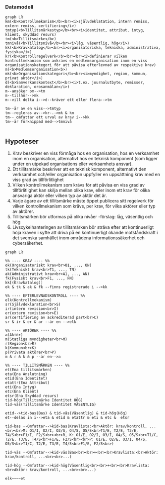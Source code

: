 ### Datamodell
```mermaid
graph LR
km(<b>Kontrollmekanism</b><br><i>självdeklatation, intern remiss, extern remiss, certifiering</i>)
tmtyp(<b>Tillitsmärkestyp</b><br><i>identitet, attribut, intyg, klient, skyddad resurs)
tm(<b>Tillitsmärke</b>)
tmnivå(<b>Tillitsnivå</b><br><i>låg, väsentlig, hög</i>)
kk(<b>Kravkatalog</b><br><i>organisatoriska, tekniska, administrativa, fysiska</i>)
kr(<b>Kontrollregelverk</b><br><br><i>definierar vilken kontrollmekanism som avkrävs en medlemsorganisation inom en viss organisationskategori för att påvisa efterlevnad av respektive krav)
m(<b>Medlemsorganisation<b>)
mk(<b>Organisationskategori</b><br><i>myndighet, region, kommun, privat aktör</i>)
d(<b>Samverkanskontext</b><br><i>t.ex. journalutbyte, remisser, deklaration, orosanmälan</i>)
m--ansöker om-->tm
m--tillhör-->mk
m--vill delta i-->d--kräver ett eller flera-->tm

tm--är av en viss-->tmtyp
tm--regleras av-->kr-.->mk & km
tm-- omfattar ett urval av krav i-->kk
tm--är förknippad med-->tmnivå


```

## Hypoteser
1.	Krav beskriver en viss förmåga hos en organisation, hos en verksamhet inom en organisation, alternativt hos en teknisk komponent (som ligger under en utpekad organisations eller verksamhets ansvar).
2.	Ett tillitsmärke beskriver att en teknisk komponent, alternativt den verksamhet och/eller organisation uppfyller en uppsättning krav med en viss grad av tillförlitlighet
3.	Vilken kontrollmekanism som krävs för att påvisa en viss grad av tillförlitlighet kan skilja mellan olika krav, eller inom ett krav för olika ansvariga aktör eller vilken typ av aktör det är.
4.	Varje ägare av ett tillitsmärke måste öppet publicera sitt regelverk för vilken kontrollmekanism som krävs, per krav, för vilka aktörer eller typ av aktörer.
5.	Tillitsmärken bör utformas på olika nivåer -förslag:  låg, väsentlig och hög
6.	Livscykelhanteringen av tillitsmärken bör sträva efter att kontinuerligt höja kraven i syfte att driva på en kontinuerligt ökande motståndskraft i det svenska samhället inom områdena informationssäkerhet och cybersäkerhet.

```mermaid
graph LR

%% ---- KRAV ---- %%
ok(Organisatoriskt krav<br>O1, ..., ON)
tk(Tekniskt krav<br>T1, ..., TN)
ak(Administrativt krav<br>A1, ..., AN)
fk(Fysiskt krav<br>F1, ..., FN)
kk[(Kravkatalog)]
ok & tk & ak & fk --finns registrerade i -->kk

%% ---- EFTERLEVNADSKONTROLL ---- %%
elk(Kontrollmekanism)
sr(Självdeklaration<br>S)
ir(intern revision<br>I)
er(extern revision<br>E)
ar(certifiering av ackrediterad part<br>C)
sr & ir & er & ar --är en -->elk

%% ---- AKTÖRER ---- %%
a(Aktör)
m(Statliga myndigheter<br>M)
r(Region<br>R)
k(Kommun<br>K)
p(Privata aktörer<br>P)
m & r & k & p --är en-->a

%% ---- TILLITSMÄRKEN ---- %%
et(Ena tillitsmärken)
eta(Ena Anslutning)
etid(Ena Identitet)
etattr(Ena Attribut)
eti(Ena Intyg)
etc(Ena Klient)
etsr(Ena Skyddad resurs)
tid-hög(Tillitsmärke Identitet HÖG)
tid-väs(Tillitsmärke Identitet VÄSENTLIG)

etid-->tid-bas(Bas) & tid-väs(Väsentlig) & tid-hög(Hög) 
et--delas in i-->eta & etid & etattr & eti & etc &  etsr

tid-bas --Omfattar-->kid-bas(Kravlista:<br>Aktör: krav/kontroll, ...<br><br>M: O1/I, O2/I, O3/S, O4/S, O5/S<br>T1/E, T2/E, T3/E, T4/S<br>F1/I, F2/S<br><br>R, K: O1/E, O2/I, O3/I, O4/S, O5/S<br>T1/C, T2/E, T3/E, T4/S<br>F1/E, F2/S<br><br>P: O1/E, O2/E, O3/I, O4/S, O5/S<br>T1/C, T2/E, T3/E, T4/S<br>F1/E, F2/S<br>)

tid-väs --Omfattar-->kid-väs(Bas<br><br>+<br><br>Kravlista:<br>Aktör: krav/kontroll, ...<br><br>...)

tid-hög --Omfattar-->kid-hög(Väsentlig<br><br>+<br><br>Kravlista:<br>Aktör: krav/kontroll, ...<br><br>...)

elk~~~~et
```

